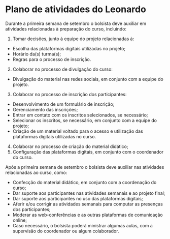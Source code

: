 # Plano de atividades do Leonardo

Durante a primeira semana de setembro o bolsista deve auxiliar em atividades relacionadas à preparação do curso, incluindo:

1) Tomar decisões, junto à equipe do projeto relacionadas à:
- Escolha das plataformas digitais utilizadas no projeto;
- Horário da(s) turma(s);
- Regras para o processo de inscrição.
2) Colaborar no processo de divulgação do curso:
-  Divulgação do material nas redes sociais, em conjunto com a equipe do projeto.
3) Colaborar no processo de inscrição dos participantes:
- Desenvolvimento de um formulário de inscrição;
-  Gerenciamento das inscrições;
-  Entrar em contato com os inscritos selecionados, se necessário;
-  Selecionar os inscritos, se necessário, em conjunto com a equipe do projeto;
-  Criação de um material voltado para o acesso e utilização das plataformas digitais utilizadas no curso.
4) Colaborar no processo de criação do material didático;
5) Configuração das plataformas digitais, em conjunto com o coordenador do curso.

Após a primeira semana de setembro o bolsista deve auxiliar nas atividades relacionadas ao curso, como:
- Confecção do material didático, em conjunto com a coordenação do curso;
- Dar suporte aos participantes nas atividades semanais e ao projeto final;
-  Dar suporte aos participantes no uso das plataformas digitais;
-  Aferir e/ou corrigir as atividades semanais para computar as presenças dos participantes;
-  Moderar as web-conferências e as outras plataformas de comunicação online;
-  Caso necessário, o bolsista poderá ministrar algumas aulas, com a supervisão do coordenador ou algum colaborador.